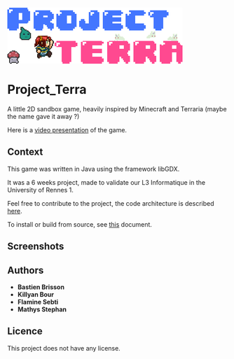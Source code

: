 ![Game logo](/TERRARIA/core/assets/logo_big.png)

# Project_Terra
A little 2D sandbox game, heavily inspired by Minecraft and Terraria (maybe the name gave it away ?)

Here is a [video presentation](https://www.youtube.com/watch?v=dQw4w9WgXcQ) of the game.

## Context
This game was written in Java using the framework libGDX.

It was a 6 weeks project, made to validate our L3 Informatique in the University of Rennes 1.

Feel free to contribute to the project, the code architecture is described [here](DESIGN.md).

To install or build from source, see [this](INSTALL.md) document.

## Screenshots

## Authors
* **Bastien Brisson**
* **Killyan Bour**
* **Flamine Sebti**
* **Mathys Stephan**

## Licence
This project does not have any license.

